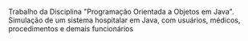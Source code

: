 Trabalho da Disciplina "Programação Orientada a Objetos em Java". Simulação de um sistema hospitalar em Java, com usuários, médicos, procedimentos e demais funcionários

